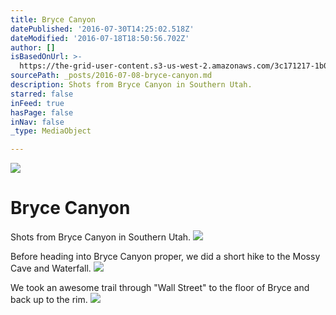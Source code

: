 ```yaml
---
title: Bryce Canyon
datePublished: '2016-07-30T14:25:02.518Z'
dateModified: '2016-07-18T18:50:56.702Z'
author: []
isBasedOnUrl: >-
  https://the-grid-user-content.s3-us-west-2.amazonaws.com/3c171217-1b04-4c25-beeb-89766d5e1be0.jpg
sourcePath: _posts/2016-07-08-bryce-canyon.md
description: Shots from Bryce Canyon in Southern Utah.
starred: false
inFeed: true
hasPage: false
inNav: false
_type: MediaObject

---
```

![](https://imgflo.herokuapp.com/graph/vahj1ThiexotieMo/f3348518f484f338eace64092c5a7748/croprotate.jpg?cropheight=6120&cropwidth=4087&degrees=0&input=https%3A%2F%2Fthe-grid-user-content.s3-us-west-2.amazonaws.com%2F3c171217-1b04-4c25-beeb-89766d5e1be0.jpg&x=0&y=0)

# Bryce Canyon

Shots from Bryce Canyon in Southern Utah.
![](https://s3-us-west-2.amazonaws.com/the-grid-img/p/a998e987b1a4c501c4063dbb473b33999f83ab76.jpg)

Before heading into Bryce Canyon proper, we did a short hike to the Mossy Cave and Waterfall.
![](https://the-grid-user-content.s3-us-west-2.amazonaws.com/eb15837e-5187-46c1-812f-8a75505aaedd.jpg)

We took an awesome trail through "Wall Street" to the floor of Bryce and back up to the rim.
![](https://the-grid-user-content.s3-us-west-2.amazonaws.com/bb077c47-f6a7-4274-a193-686bff8451cd.jpg)
